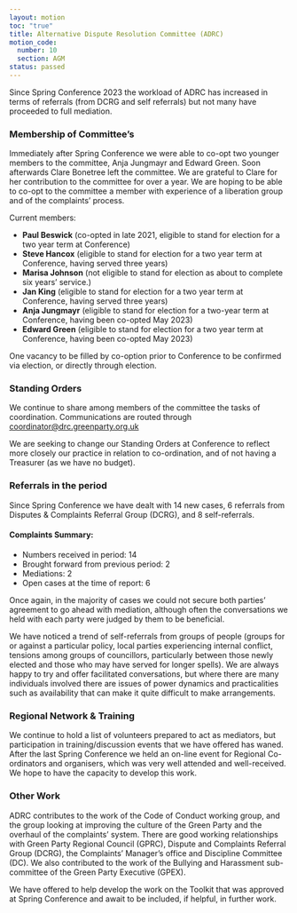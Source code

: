 ```yaml
---
layout: motion
toc: "true"
title: Alternative Dispute Resolution Committee (ADRC)
motion_code:
  number: 10
  section: AGM
status: passed
---
```

Since Spring Conference 2023 the workload of ADRC has increased in terms of referrals (from DCRG and self referrals) but not many have proceeded to full mediation.

### Membership of Committee’s
Immediately after Spring Conference we were able to co-opt two younger members to the committee, Anja Jungmayr and Edward Green. Soon afterwards Clare Bonetree left the committee. We are grateful to Clare for her contribution to the committee for over a year. We are hoping to be able to co-opt to the committee a member with experience of a liberation group and of the complaints’ process. 

Current members:
* **Paul Beswick** (co-opted in late 2021, eligible to stand for election for a two year term at Conference)
* **Steve Hancox** (eligible to stand for election for a two year term at Conference, having served three years)
* **Marisa Johnson** (not eligible to stand for election as about to complete six years’ service.)
* **Jan King** (eligible to stand for election for a two year term at Conference, having served three years)
* **Anja Jungmayr** (eligible to stand for election for a two-year term at Conference, having been co-opted May 2023)
* **Edward Green** (eligible to stand for election for a two year term at Conference, having been co-opted May 2023)

One vacancy to be filled by co-option prior to Conference to be confirmed via election, or directly through election.

### Standing Orders
We continue to share among members of the committee the tasks of coordination. Communications are routed through [coordinator@drc.greenparty.org.uk](mailto:coordinator@drc.greenparty.org.uk)

We are seeking to change our Standing Orders at Conference to reflect more closely our practice in relation to co-ordination, and of not having a Treasurer (as we have no budget).

### Referrals in the period
Since Spring Conference we have dealt with 14 new cases, 6 referrals from Disputes & Complaints Referral Group (DCRG), and 8 self-referrals. 

#### Complaints Summary:

* Numbers received in period: 14
* Brought forward from previous period: 2
* Mediations: 2
* Open cases at the time of report: 6

Once again, in the majority of cases we could not secure both parties’ agreement to go ahead with mediation, although often the conversations we held with each party were judged by them to be beneficial. 

We have noticed a trend of self-referrals from groups of people (groups for or against a particular policy, local parties experiencing internal conflict, tensions among groups of councillors, particularly between those newly elected and those who may have served for longer spells). We are always happy to try and offer facilitated conversations, but where there are many individuals involved there are issues of power dynamics and practicalities such as availability that can make it quite difficult to make arrangements.

### Regional Network & Training
We continue to hold a list of volunteers prepared to act as mediators, but participation in training/discussion events that we have offered has waned. After the last Spring Conference we held an on-line event for Regional Co-ordinators and organisers, which was very well attended and well-received. We hope to have the capacity to develop this work.

### Other Work
ADRC contributes to the work of the Code of Conduct working group, and the group looking at improving the culture of the Green Party and the overhaul of the complaints’ system. There are good working relationships with Green Party Regional Council (GPRC), Dispute and Complaints Referral Group (DCRG), the Complaints’ Manager’s office and Discipline Committee (DC). We also contributed to the work of the  Bullying and Harassment sub-committee of the Green Party Executive (GPEX). 

We have offered to help develop the work on the Toolkit that was approved at Spring Conference and await to be included, if helpful, in further work.
